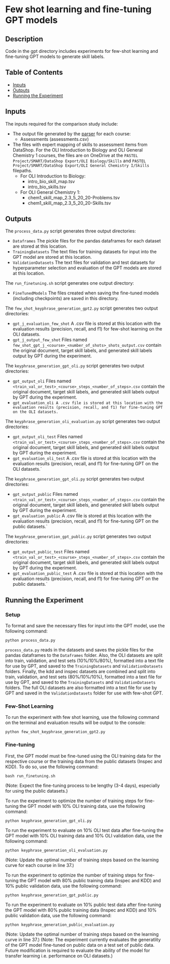 # Few shot learning and fine-tuning GPT models

## Description
Code in the gpt directory includes experiments for few-shot learning and fine-tuning GPT models to generate skill labels.  
    
## Table of Contents
  * [Inputs](#inputs)
  * [Outputs](#outputs)
  * [Running the Experiment](#running-the-experiment)

## Inputs
The inputs required for the comparison study include:

- The output file generated by the [parser](../OLI%20XML%20Parser/README.md) for each course:
  - Assessments (assessments.csv)   
- The files with expert mapping of skills to assessment items from DataShop. For the OLI Introduction to Biology and OLI General Chemistry 1 courses, the files are on OneDrive at the `PASTEL Project/SMART/DataShop Export/OLI Biology/Skills` and `PASTEL Project/SMART/DataShop Export/OLI General Chemistry I/Skills` filepaths.
  - For OLI Introduction to Biology:
    - intro_bio_skill_map.tsv
    - intro_bio_skills.tsv
  - For OLI General Chemistry 1:
    - chem1_skill_map_2.3_5_20_20-Problems.tsv
    - chem1_skill_map_2.3_5_20_20-Skills.tsv

## Outputs
The `process_data.py` script generates three output directories:
- `Dataframes`
    The pickle files for the pandas dataframes for each dataset are stored at this location.
- `TrainingDatasets`
    The text files for training datasets for input into the GPT model are stored at this location.
- `ValidationDatasets`
    The text files for validation and test datasets for hyperparameter selection and evaluation of the GPT models are stored at this location.

The `run_finetuning.sh` script generates one output directory:
- `FineTunedModels`
    The files created when saving the fine-tuned models (including checkpoints) are saved in this directory.

The `few_shot_keyphrase_generation_gpt2.py` script generates two output directories:
- `gpt_j_evaluation_few_shot`
    A .csv file is stored at this location with the evaluation results (precision, recall, and f1) for few-shot learning on the OLI datasets.
- `gpt_j_output_few_shot`
    Files named `few_shot_gpt_j_<course>_<number_of_shots>_shots_output.csv` contain the original document, target skill labels, and generated skill labels output     by GPT during the experiment.

The `keyphrase_generation_gpt_oli.py` script generates two output directories:
- `gpt_output_oli`
    Files named `<train_val_or_test>_<course>_steps_<number_of_steps>.csv` contain the original document, target skill labels, and generated skill labels output     by GPT during the experiment.
- `gpt_evaluation_oli
    A .csv file is stored at this location with the evaluation results (precision, recall, and f1) for fine-tuning GPT on the OLI datasets.`

The `keyphrase_generation_oli_evaluation.py` script generates two output directories:
- `gpt_output_oli_test`
    Files named `<train_val_or_test>_<course>_steps_<number_of_steps>.csv` contain the original document, target skill labels, and generated skill labels output       by GPT during the experiment.
- `gpt_evaluation_oli_test`
    A .csv file is stored at this location with the evaluation results (precision, recall, and f1) for fine-tuning GPT on the OLI datasets.`

The `keyphrase_generation_gpt_oli.py` script generates two output directories:
- `gpt_output_public`
    Files named `<train_val_or_test>_<course>_steps_<number_of_steps>.csv` contain the original document, target skill labels, and generated skill labels output       by GPT during the experiment.
- `gpt_evaluation_public`
    A .csv file is stored at this location with the evaluation results (precision, recall, and f1) for fine-tuning GPT on the public datasets.`

The `keyphrase_generation_gpt_public.py` script generates two output directories:
- `gpt_output_public_test`
    Files named `<train_val_or_test>_<course>_steps_<number_of_steps>.csv` contain the original document, target skill labels, and generated skill labels output       by GPT during the experiment.
- `gpt_evaluation_public_test`
    A .csv file is stored at this location with the evaluation results (precision, recall, and f1) for fine-tuning GPT on the public datasets.`

## Running the Experiment
### Setup
To format and save the necessary files for input into the GPT model, use the following command:
```
python process_data.py
```
`process_data.py` reads in the datasets and saves the pickle files for the pandas dataframes to the `Dataframes` folder. Also, the OLI datasets are split into train, validation, and test sets (10%/10%/80%), formatted into a text file for use by GPT, and saved to the `TrainingDatasets` and `ValidationDatasets` folders. Finally, the kdd and inspec datasets are combined and split into train, validation, and test sets (80%/10%/10%), formatted into a text file for use by GPT, and saved to the `TrainingDatasets` and `ValidationDatasets` folders. The full OLI datasets are also formatted into a text file for use by GPT and saved in the `ValidationDatasets` folder for use with few-shot GPT.

### Few-Shot Learning
To run the experiment with few shot learning, use the following command on the terminal and evaluation results will be output to the console:
```
python few_shot_keyphrase_generation_gpt2.py
```
### Fine-tuning
First, the GPT model must be fine-tuned using the OLI training data for the respective course or the training data from the public datasets (Inspec and KDD). To do so, use the following command:
```
bash run_finetuning.sh
```
(Note: Expect the fine-tuning process to be lengthy (3-4 days), especially for using the public datasets.)

To run the experiment to optimize the number of training steps for fine-tuning the GPT model with 10% OLI training data, use the following command:
```
python keyphrase_generation_gpt_oli.py
```

To run the experiment to evaluate on 10% OLI test data after fine-tuning the GPT model with 10% OLI training data and 10% OLI validation data, use the following command:
```
python keyphrase_generation_oli_evaluation.py
```
(Note: Update the optimal number of training steps based on the learning curve for each course in line 37.)

To run the experiment to optimize the number of training steps for fine-tuning the GPT model with 80% public training data (Inspec and KDD) and 10% public validation data, use the following command:
```
python keyphrase_generation_gpt_public.py
```

To run the experiment to evaluate on 10% public test data after fine-tuning the GPT model with 80% public training data (Inspec and KDD) and 10% public validation data, use the following command:
```
python keyphrase_generation_public_evaluation.py
```
(Note: Update the optimal number of training steps based on the learning curve in line 37.)
(Note: The experiment currently evaluates the generatlity of the GPT model fine-tuned on public data on a test set of public data. Future modification is required to evaluate the ability of the model for transfer learning i.e. performance on OLI datasets.)
